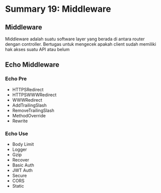 # Summary 19: Middleware
## Middleware
Middleware adalah suatu software layer yang berada di antara router dengan controller. 
Bertugas untuk mengecek apakah client sudah memiliki hak akses suatu API atau belum

## Echo Middleware
### Echo Pre
- HTTPSRedirect
- HTTPSWWWRedirect
- WWWRedirect
- AddTrailingSlash
- RemoveTrailingSlash
- MethodOverride
- Rewrite

### Echo Use
- Body Limit
- Logger 
- Gzip
- Recover
- Basic Auth
- JWT Auth
- Secure 
- CORS
- Static